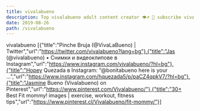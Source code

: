 ```yaml
---
title: vivalabueno
description: Top vivalabueno adult content creator 👁♐️ 👑 subscribe vivalabueno to my porn site below IG vivalabueno
date: 2019-08-26
path: /vivalabueno
---
```


vivalabueno
[{"title":"Pinche Bruja (@VivaLaBueno) | Twitter","url":"https://twitter.com/vivalabueno?lang=bg"},{"title":"Jas (@vivalabueno) • Снимки и видеоклипове в Instagram","url":"https://www.instagram.com/vivalabueno/?hl=bg"},{"title":"Hopey Quezada в Instagram: “@bonitabueno here is your ...","url":"https://www.instagram.com/hquezada5/p/paCZ4qpkV7/?hl=bg"},{"title":"Jasmine Bueno (Vivalabueno) on Pinterest","url":"https://www.pinterest.com/Vivalabueno/"},{"title":"30+ Best Fit mommy! images | exercise, workout, fitness tips","url":"https://www.pinterest.cl/Vivalabueno/fit-mommy/"}]

